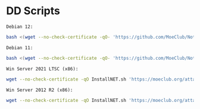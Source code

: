 # DD Scripts
`Debian 12:`
```bash
bash <(wget --no-check-certificate -qO- 'https://github.com/MoeClub/Note/raw/master/InstallNET.sh') -d 12 -v 64 -a -p your_new_root_password
```
`Debian 11:`
```bash
bash <(wget --no-check-certificate -qO- 'https://github.com/MoeClub/Note/raw/master/InstallNET.sh') -d 11 -v 64 -a -p your_new_root_password
```
`Win Server 2021 LTSC (x86):`
```bash
wget --no-check-certificate -qO InstallNET.sh 'https://moeclub.org/attachment/LinuxShell/InstallNET.sh' && bash InstallNET.sh -dd 'https://oss.sunpma.com/Windows/Oracle_Win10_2021LTSC_64_Administrator_nat.ee.gz'
```
`Win Server 2012 R2 (x86):`
```bash
wget --no-check-certificate -qO InstallNET.sh 'https://moeclub.org/attachment/LinuxShell/InstallNET.sh' && bash InstallNET.sh -dd 'https://oss.sunpma.com/Windows/Oracle_Win_Server2012R2_64_Administrator_nat.ee.gz'
```
